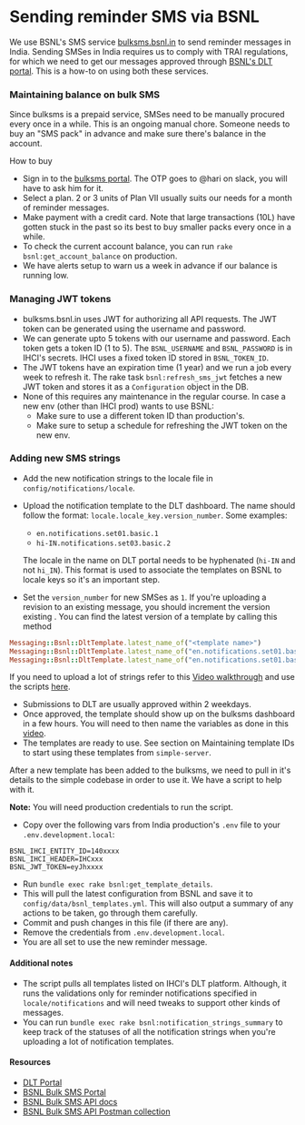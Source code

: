 # Sending reminder SMS via BSNL

We use BSNL's SMS service [bulksms.bsnl.in](bulksms.bsnl.in) to send reminder messages in India.
Sending SMSes in India requires us to comply with TRAI regulations, for which we need to get our messages approved through [BSNL's DLT portal](https://www.ucc-bsnl.co.in).
This is a how-to on using both these services.

### Maintaining balance on bulk SMS

Since bulksms is a prepaid service, SMSes need to be manually procured every once in a while.
This is an ongoing manual chore. Someone needs to buy an "SMS pack" in advance and make sure there's balance in the account.

How to buy
  - Sign in to the [bulksms portal](bulksms.bsnl.in). The OTP goes to @hari on slack, you will have to ask him for it.
  - Select a plan. 2 or 3 units of Plan VII usually suits our needs for a month of reminder messages.
  - Make payment with a credit card. Note that large transactions (10L) have gotten stuck in the past so its best to buy smaller packs
    every once in a while.
- To check the current account balance, you can run `rake bsnl:get_account_balance` on production.
- We have alerts setup to warn us a week in advance if our balance is running low.

### Managing JWT tokens

- bulksms.bsnl.in uses JWT for authorizing all API requests. The JWT token can be generated using the username and password.
- We can generate upto 5 tokens with our username and password. Each token gets a token ID (1 to 5). The `BSNL_USERNAME` and `BSNL_PASSWORD` is in IHCI's secrets.
  IHCI uses a fixed token ID stored in `BSNL_TOKEN_ID`.
- The JWT tokens have an expiration time (1 year) and we run a job every week to refresh it. The rake task `bsnl:refresh_sms_jwt` fetches a new JWT token 
  and stores it as a `Configuration` object in the DB.
- None of this requires any maintenance in the regular course. In case a new env (other than IHCI prod) wants to use BSNL:
  - Make sure to use a different token ID than production's.
  - Make sure to setup a schedule for refreshing the JWT token on the new env.

### Adding new SMS strings
- Add the new notification strings to the locale file in `config/notifications/locale`.
- Upload the notification template to the DLT dashboard. The name should follow the format: `locale.locale_key.version_number`. Some examples:
  - `en.notifications.set01.basic.1`
  - `hi-IN.notifications.set03.basic.2`

  The locale in the name on DLT portal needs to be hyphenated (`hi-IN` and not `hi_IN`). This format is used to associate the templates on BSNL to locale keys so it's an important step.

- Set the `version_number` for new SMSes as `1`. If you're uploading a revision to an existing message, you should increment
  the version existing . You can find the latest version of a template by calling this method

```ruby
Messaging::Bsnl::DltTemplate.latest_name_of("<template name>")
Messaging::Bsnl::DltTemplate.latest_name_of("en.notifications.set01.basic")
Messaging::Bsnl::DltTemplate.latest_name_of("en.notifications.set01.basic.2")
```

If you need to upload a lot of strings refer to this [Video walkthrough](https://drive.google.com/drive/folders/1kh-XSykRj6w5dGrjZh7sZXjSgvdAGtjU)
and use the scripts [here](bulk_submit_dlt_templates).

- Submissions to DLT are usually approved within 2 weekdays.
- Once approved, the template should show up on the bulksms dashboard in a few hours. You will need to then name the variables as done in this [video]().
- The templates are ready to use. See section on Maintaining template IDs to start using these templates from `simple-server`.

After a new template has been added to the bulksms, we need to pull in it's details to the simple codebase in order to use it.
We have a script to help with it.

**Note:** You will need production credentials to run the script.

- Copy over the following vars from India production's `.env` file to your `.env.development.local`:
```
BSNL_IHCI_ENTITY_ID=140xxxx
BSNL_IHCI_HEADER=IHCxxx
BSNL_JWT_TOKEN=eyJhxxxx
```
- Run `bundle exec rake bsnl:get_template_details`.
- This will pull the latest configuration from BSNL and save it to `config/data/bsnl_templates.yml`. This will also output a summary of any actions to be taken, go through them carefully.
- Commit and push changes in this file (if there are any).
- Remove the credentials from `.env.development.local`.
- You are all set to use the new reminder message.

#### Additional notes

- The script pulls all templates listed on IHCI's DLT platform. Although, it runs the validations only for reminder notifications specified in `locale/notifications` and will need tweaks to support other kinds of messages.
- You can run `bundle exec rake bsnl:notification_strings_summary` to keep track of the statuses of all the notification strings when you're uploading a lot of notification templates.

#### Resources

- [DLT Portal](https://www.ucc-bsnl.co.in/dashboard/)
- [BSNL Bulk SMS Portal](https://bulksms.bsnl.in/)
- [BSNL Bulk SMS API docs](https://drive.google.com/file/d/1wmatrkuGxSKP3hYhzNTWwgLq8ae3Mk7b/view?usp=sharing)
- [BSNL Bulk SMS API Postman collection](https://drive.google.com/file/d/1JaUWkiZ8Q4I3_Emryuwechx9mpG-pl0H/view?usp=sharing)

